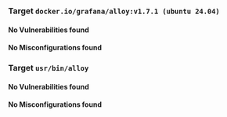 
<h3>Target <code>docker.io/grafana/alloy:v1.7.1 (ubuntu 24.04)</code></h3>
<h4>No Vulnerabilities found</h4>
<h4>No Misconfigurations found</h4>
<h3>Target <code>usr/bin/alloy</code></h3>
<h4>No Vulnerabilities found</h4>
<h4>No Misconfigurations found</h4>
